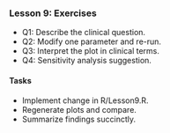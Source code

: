 ### Lesson 9: Exercises

- Q1: Describe the clinical question.
- Q2: Modify one parameter and re-run.
- Q3: Interpret the plot in clinical terms.
- Q4: Sensitivity analysis suggestion.

#### Tasks
- Implement change in R/Lesson9.R.
- Regenerate plots and compare.
- Summarize findings succinctly.

